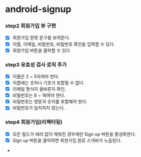# android-signup

### step2 회원가입 뷰 구현
- [x] 회원가입 환영 문구를 보여준다.
- [x] 이름, 이메일, 비밀번호, 비밀번호 확인을 입력할 수 있다.
- [x] 회원가입 버튼을 클릭할 수 있다

### step3 유효성 검사 로직 추가 
- [x] 이름은 2 ~ 5자여야 한다.
- [x] 이름에는 숫자나 기호가 포함될 수 없다.
- [x] 이메일 형식이 올바른지 확인.
- [x] 비밀번호는 8 ~ 16여야 한다.
- [x] 비밀번호는 영문과 숫자를 포함해야 한다.
- [x] 비밀번호가 일치하지 않는다.

### step4 회원가입(리팩터링)
- [x] 모든 필드가 에러 없이 채워진 경우에만 Sign up 버튼을 활성화한다.
- [x] Sign up 버튼을 클릭하면 회원가입 완료 스낵바가 노출된다.
- 